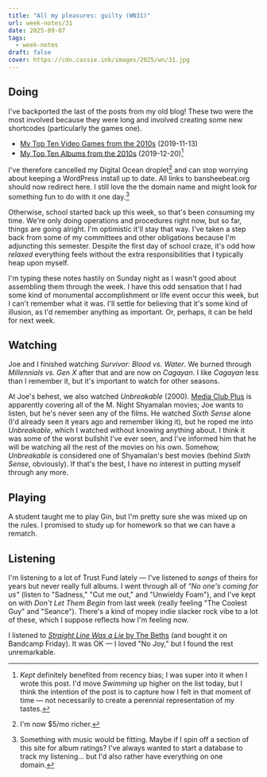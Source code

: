 ```yaml
---
title: "All my pleasures: guilty (WN31)"
url: week-notes/31
date: 2025-09-07
tags:
  - week-notes
draft: false
cover: https://cdn.cassie.ink/images/2025/wn/31.jpg
---
```

## Doing
I've backported the last of the posts from my old blog! These two were the most involved because they were long and involved creating some new shortcodes (particularly the games one).

* [My Top Ten Video Games from the 2010s](/my-top-ten-video-games-from-the-2010s/) (2019-11-13)
* [My Top Ten Albums from the 2010s](/my-top-ten-albums-from-the-2010s) (2019-12-20)[^1]

I've therefore cancelled my Digital Ocean droplet[^2] and can stop worrying about keeping a WordPress install up to date. All links to bansheebeat.org should now redirect here. I still love the the domain name and might look for something fun to do with it one day.[^3]

Otherwise, school started back up this week, so that's been consuming my time. We're only doing operations and procedures right now, but so far, things are going alright. I'm optimistic it'll stay that way. I've taken a step back from some of my committees and other obligations because I'm adjuncting this semester. Despite the first day of school craze, it's odd how *relaxed* everything feels without the extra responsibilities that I typically heap upon myself.

I'm typing these notes hastily on Sunday night as I wasn't good about assembling them through the week. I have this odd sensation that I had some kind of monumental accomplishment or life event occur this week, but I can't remember what it was. I'll settle for believing that it's some kind of illusion, as I'd remember anything as important. Or, perhaps, it can be held for next week.
## Watching
Joe and I finished watching *Survivor: Blood vs. Water*. We burned through *Millennials vs. Gen X* after that and are now on *Cagayan*. I like *Cagayan* less than I remember it, but it's important to watch for other seasons.

At Joe's behest, we also watched *Unbreakable* (2000). [Media Club Plus](https://mediaclub.plus/) is apparently covering all of the M. Night Shyamalan movies; Joe wants to listen, but he's never seen any of the films. He watched *Sixth Sense* alone (I'd already seen it years ago and remember liking it), but he roped me into *Unbreakable*, which I watched without knowing anything about. I think it was some of the worst bullshit I've ever seen, and I've informed him that he will be watching all the rest of the movies on his own. Somehow, *Unbreakable* is considered one of Shyamalan's best movies (behind *Sixth Sense*, obviously). If that's the best, I have no interest in putting myself through any more.

## Playing
A student taught me to play Gin, but I'm pretty sure she was mixed up on the rules. I promised to study up for homework so that we can have a rematch.

## Listening
I'm listening to a lot of Trust Fund lately — I've listened to *songs* of theirs for years but never really full albums. I went through all of *"No one's coming for us"* (listen to "Sadness," "Cut me out," and "Unwieldy Foam"), and I've kept on with *Don't Let Them Begin* from last week (really feeling "The Coolest Guy" and "Seance"). There's a kind of mopey indie slacker rock vibe to a lot of these, which I suppose reflects how I'm feeling now.

I listened to [*Straight Line Was a Lie* by The Beths](https://thebethsnz.bandcamp.com/album/straight-line-was-a-lie) (and bought it on Bandcamp Friday). It was OK — I loved "No Joy," but I found the rest unremarkable.

[^1]: *Kept* definitely benefited from recency bias; I was super into it when I wrote this post. I'd move *Swimming* up higher on the list today, but I think the intention of the post is to capture how I felt in that moment of time — not necessarily to create a perennial representation of my tastes.

[^2]: I'm now $5/mo richer.

[^3]: Something with music would be fitting. Maybe if I spin off a section of this site for album ratings? I've always wanted to start a database to track my listening... but I'd also rather have everything on one domain.

[^4]: heavy breathing but the nervous and anxious kind
